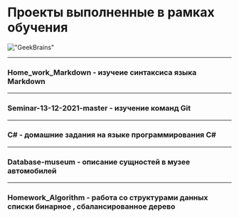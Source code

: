 # Проекты выполненные в рамках обучения
!["GeekBrains"](https://cs13.pikabu.ru/post_img/2023/03/24/6/og_og_1679647386295119090.jpg)
___
### Home_work_Markdown - изучеие синтаксиса языка Markdown
___
### Seminar-13-12-2021-master - изучение команд Git
___
### C# -  домашние задания на языке программирования C#
___
### Database-museum - описание сущностей в музее автомобилей
___
### Homework_Algorithm - работа со структурами данных списки бинарное , сбалансированное дерево
